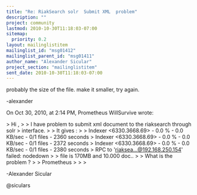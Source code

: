```yaml
---
title: "Re: RiakSearch solr  Submit XML  problem"
description: ""
project: community
lastmod: 2010-10-30T11:18:03-07:00
sitemap:
  priority: 0.2
layout: mailinglistitem
mailinglist_id: "msg01412"
mailinglist_parent_id: "msg01411"
author_name: "Alexander Sicular"
project_section: "mailinglistitem"
sent_date: 2010-10-30T11:18:03-07:00
---
```



probably the size of the file. make it smaller, try again.

-alexander

On Oct 30, 2010, at 2:14 PM, Prometheus WillSurvive wrote:

&gt; Hi ,
&gt; 
&gt; I have problem to submit xml document to the riaksearch through solr 
&gt; interface. 
&gt; 
&gt; It gives :
&gt; 
&gt; Indexer &lt;6330.3668.69&gt; - 0.0 % - 0.0 KB/sec - 0/1 files - 2360 seconds
&gt; Indexer &lt;6330.3668.69&gt; - 0.0 % - 0.0 KB/sec - 0/1 files - 2372 seconds
&gt; Indexer &lt;6330.3668.69&gt; - 0.0 % - 0.0 KB/sec - 0/1 files - 2380 seconds
&gt; RPC to 'riaksea...@192.168.250.154' failed: nodedown
&gt; 
&gt; file is 170MB and 10.000 doc.. 
&gt; 
&gt; What is the problem ? 
&gt; 
&gt; Prometheus
&gt; 
&gt; 
&gt; 


-Alexander Sicular

@siculars
